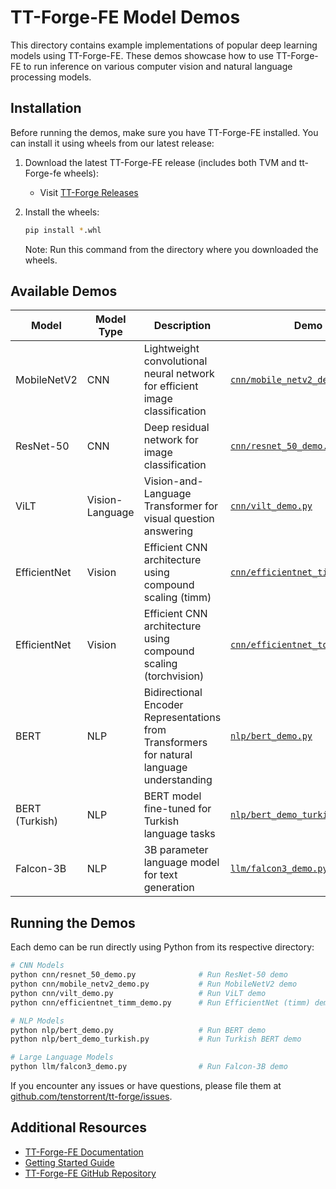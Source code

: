 # TT-Forge-FE Model Demos

This directory contains example implementations of popular deep learning models using TT-Forge-FE. These demos showcase how to use TT-Forge-FE to run inference on various computer vision and natural language processing models.

## Installation

Before running the demos, make sure you have TT-Forge-FE installed. You can install it using wheels from our latest release:

1. Download the latest TT-Forge-FE release (includes both TVM and tt-Forge-fe wheels):
   - Visit [TT-Forge Releases](https://github.com/tenstorrent/tt-forge/releases)

2. Install the wheels:
   ```bash
   pip install *.whl
   ```
   Note: Run this command from the directory where you downloaded the wheels.

## Available Demos

| Model | Model Type | Description | Demo Code |
|-------|------------|-------------|------------|
| MobileNetV2 | CNN | Lightweight convolutional neural network for efficient image classification | [`cnn/mobile_netv2_demo.py`](cnn/mobile_netv2_demo.py) |
| ResNet-50 | CNN | Deep residual network for image classification | [`cnn/resnet_50_demo.py`](cnn/resnet_50_demo.py) |
| ViLT | Vision-Language | Vision-and-Language Transformer for visual question answering | [`cnn/vilt_demo.py`](cnn/vilt_demo.py) |
| EfficientNet | Vision | Efficient CNN architecture using compound scaling (timm) | [`cnn/efficientnet_timm_demo.py`](cnn/efficientnet_timm_demo.py) |
| EfficientNet | Vision | Efficient CNN architecture using compound scaling (torchvision) | [`cnn/efficientnet_torchvision_demo.py`](cnn/efficientnet_torchvision_demo.py) |
| BERT | NLP | Bidirectional Encoder Representations from Transformers for natural language understanding | [`nlp/bert_demo.py`](nlp/bert_demo.py) |
| BERT (Turkish) | NLP | BERT model fine-tuned for Turkish language tasks | [`nlp/bert_demo_turkish.py`](nlp/bert_demo_turkish.py) |
| Falcon-3B | NLP | 3B parameter language model for text generation | [`llm/falcon3_demo.py`](llm/falcon3_demo.py) |

## Running the Demos

Each demo can be run directly using Python from its respective directory:

```bash
# CNN Models
python cnn/resnet_50_demo.py              # Run ResNet-50 demo
python cnn/mobile_netv2_demo.py           # Run MobileNetV2 demo
python cnn/vilt_demo.py                   # Run ViLT demo
python cnn/efficientnet_timm_demo.py      # Run EfficientNet (timm) demo

# NLP Models
python nlp/bert_demo.py                   # Run BERT demo
python nlp/bert_demo_turkish.py           # Run Turkish BERT demo

# Large Language Models
python llm/falcon3_demo.py                # Run Falcon-3B demo
```

If you encounter any issues or have questions, please file them at [github.com/tenstorrent/tt-forge/issues](https://github.com/tenstorrent/tt-forge/issues).

## Additional Resources

- [TT-Forge-FE Documentation](https://docs.tenstorrent.com/tt-forge-fe/)
- [Getting Started Guide](https://docs.tenstorrent.com/tt-forge-fe/getting-started.html)
- [TT-Forge-FE GitHub Repository](https://github.com/tenstorrent/tt-forge)
